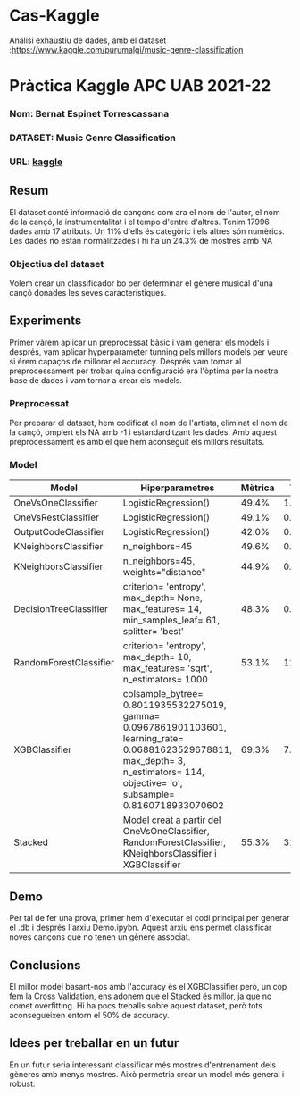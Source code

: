 # Cas-Kaggle
Anàlisi exhaustiu de dades, amb el dataset :https://www.kaggle.com/purumalgi/music-genre-classification

# Pràctica Kaggle APC UAB 2021-22
### Nom: Bernat Espinet Torrescassana
### DATASET: Music Genre Classification
### URL: [kaggle](https://www.kaggle.com/purumalgi/music-genre-classification)
## Resum
El dataset conté informació de cançons com ara el nom de l'autor, el nom de la cançó, la instrumentalitat i el tempo d'entre d'altres.
Tenim 17996 dades amb 17 atributs. Un 11% d'ells és categòric i els altres són numèrics. Les dades no estan normalitzades i hi ha un 24.3% de mostres amb NA
### Objectius del dataset
Volem crear un classificador bo per determinar el gènere musical d'una cançó donades les seves característiques.
## Experiments
Primer vàrem aplicar un preprocessat bàsic i vam generar els models i després, vam aplicar hyperparameter tunning pels millors models per veure si érem capaços de millorar el accuracy. Després vam tornar al preprocessament per trobar quina configuració era l'òptima per la nostra base de dades i vam tornar a crear els models.
### Preprocessat
Per preparar el dataset, hem codificat el nom de l'artista, eliminat el nom de la cançó, omplert els NA amb -1 i estandarditzant les dades. Amb aquest preprocessament és amb el que hem aconseguit els millors resultats.
### Model
| Model | Hiperparametres | Mètrica | Temps |
| -- | -- | -- | -- |
| OneVsOneClassifier | LogisticRegression() | 49.4% | 1.467s |
| OneVsRestClassifier | LogisticRegression() | 49.1% | 0.816s |
| OutputCodeClassifier | LogisticRegression() | 42.0% | 0.950s |
| KNeighborsClassifier | n_neighbors=45 | 49.6% | 0.177s |
| KNeighborsClassifier | n_neighbors=45, weights="distance" | 44.9% | 0.209s |
| DecisionTreeClassifier | criterion= 'entropy', max_depth= None, max_features= 14, min_samples_leaf= 61, splitter= 'best' | 48.3% | 0.625s |
| RandomForestClassifier | criterion= 'entropy', max_depth= 10, max_features= 'sqrt', n_estimators= 1000 | 53.1% | 123.250s |
| XGBClassifier | colsample_bytree= 0.8011935532275019, gamma= 0.0967861901103601, learning_rate= 0.06881623529678811, max_depth= 3, n_estimators= 114, objective= 'o', subsample= 0.8160718933070602 | 69.3% | 7.347s |
| Stacked | Model creat a partir del OneVsOneClassifier, RandomForestClassifier, KNeighborsClassifier i XGBClassifier| 55.3% | 31.735s |
## Demo
Per tal de fer una prova, primer hem d'executar el codi principal per generar el .db i després l'arxiu Demo.ipybn.
Aquest arxiu ens permet classificar noves cançons que no tenen un gènere associat.
## Conclusions
El millor model basant-nos amb l'accuracy és el XGBClassifier però, un cop fem la Cross Validation, ens adonem que el Stacked és millor, ja que no comet overfitting.
Hi ha pocs treballs sobre aquest dataset, però tots aconsegueixen entorn el 50% de accuracy.
## Idees per treballar en un futur
En un futur seria interessant classificar més mostres d'entrenament dels gèneres amb menys mostres. Això permetria crear un model més general i robust.
